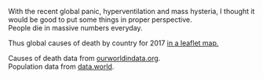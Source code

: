 With the recent global panic, hyperventilation and mass hysteria, I thought it would be good to put some things in proper perspective.  
People die in massive numbers everyday.

Thus global causes of death by country for 2017 [in a leaflet map.](https://fraasi.github.io/c-o-d)

Causes of death data from [ourworldindata.org](https://ourworldindata.org/causes-of-death).  
Population data from [data.world](https://data.world/edmadrigal/world-population-json).
